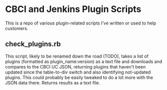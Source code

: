 # CBCI and Jenkins Plugin Scripts
This is a repo of various plugin-related scripts I've written or used to help customers.

## check_plugins.rb
This script, likely to be renamed down the road (TODO), takes a list of plugins (formatted as plugin_name:version) as a text file and downloads and compares to the CBCI UC JSON, returning plugins that haven't been updated since the table-to-div switch and also identifying not-updated plugins. This could probably be easily tweaked to do a lot more with the JSON data there. Returns results as a text file.